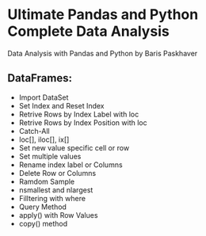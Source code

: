 # Ultimate Pandas and Python Complete Data Analysis
Data Analysis with Pandas and Python by Baris Paskhaver

## DataFrames:
 - Import DataSet
 - Set Index and Reset Index
 - Retrive Rows by Index Label with loc
 - Retrive Rows by Index Position with loc
 - Catch-All
 - loc[], iloc[], ix[]
 - Set new value specific cell or row
 - Set multiple values
 - Rename index label or Columns 
 - Delete Row or Columns
 - Ramdom Sample
 - nsmallest and nlargest
 - Filltering with where
 - Query Method
 - apply() with Row Values
 - copy() method

